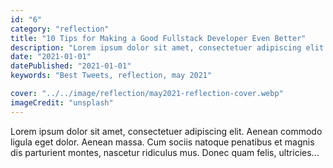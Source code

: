 ```yaml
---
id: "6"
category: "reflection"
title: "10 Tips for Making a Good Fullstack Developer Even Better"
description: "Lorem ipsum dolor sit amet, consectetuer adipiscing elit. Aenean commodo ligula eget dolor."
date: "2021-01-01"
datePublished: "2021-01-01"
keywords: "Best Tweets, reflection, may 2021"

cover: "../../image/reflection/may2021-reflection-cover.webp"
imageCredit: "unsplash"
---
```


Lorem ipsum dolor sit amet, consectetuer adipiscing elit. Aenean commodo ligula eget dolor. Aenean massa. Cum sociis natoque penatibus et magnis dis parturient montes, nascetur ridiculus mus. Donec quam felis, ultricies...
